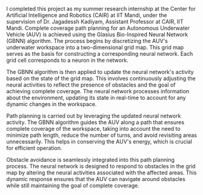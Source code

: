 I completed this project as my summer research internship at the Center for Artificial Intelligence and Robotics (CAIR) at IIT Mandi, under the supervision of Dr. Jagadessh Kadiyam, Assistant Professor at CAIR, IIT Mandi.
Complete coverage path planning for an Autonomous Underwater Vehicle (AUV) is achieved using the Glasius Bio-Inspired Neural Network (GBNN) algorithm. The process begins by discretizing the AUV's underwater workspace into a two-dimensional grid map. This grid map serves as the basis for constructing a corresponding neural network. Each grid cell corresponds to a neuron in the network.

The GBNN algorithm is then applied to update the neural network's activity based on the state of the grid map. This involves continuously adjusting the neural activities to reflect the presence of obstacles and the goal of achieving complete coverage. The neural network processes information about the environment, updating its state in real-time to account for any dynamic changes in the workspace.

Path planning is carried out by leveraging the updated neural network activity. The GBNN algorithm guides the AUV along a path that ensures complete coverage of the workspace, taking into account the need to minimize path length, reduce the number of turns, and avoid revisiting areas unnecessarily. This helps in conserving the AUV's energy, which is crucial for efficient operation.

Obstacle avoidance is seamlessly integrated into this path planning process. The neural network is designed to respond to obstacles in the grid map by altering the neural activities associated with the affected areas. This dynamic response ensures that the AUV can navigate around obstacles while still maintaining the goal of complete coverage.
